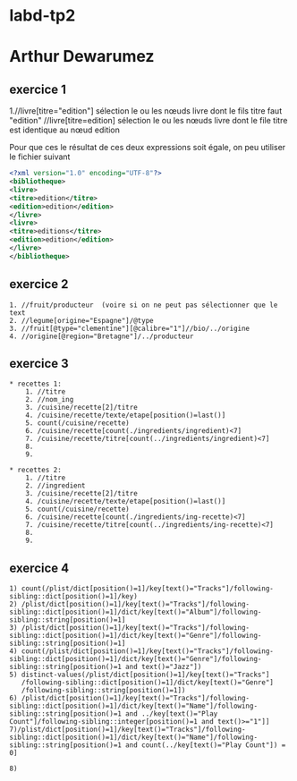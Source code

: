 labd-tp2
========

Arthur Dewarumez
================

exercice 1
----------
1.//livre[titre="edition"] sélection le ou les nœuds livre dont le fils
titre faut "edition"
//livre[titre=edition] sélection le ou les nœuds livre dont le file
titre est identique au nœud edition

Pour que ces le résultat de ces deux expressions soit égale, on peu utiliser le
fichier suivant

```xml
<?xml version="1.0" encoding="UTF-8"?>
<bibliotheque>
<livre>
<titre>edition</titre>
<edition>edition</edition>
</livre>
<livre>
<titre>editions</titre>
<edition>edition</edition>
</livre>
</bibliotheque>
```



exercice 2
----------
	1. //fruit/producteur  (voire si on ne peut pas sélectionner que le text
	2. //legume[origine="Espagne"]/@type
	3. //fruit[@type="clementine"][@calibre="1"]//bio/../origine
	4. //origine[@region="Bretagne"]/../producteur


exercice 3
----------

	* recettes 1:
		1. //titre
		2. //nom_ing
		3. /cuisine/recette[2]/titre
		4. /cuisine/recette/texte/etape[position()=last()]
		5. count(/cuisine/recette)
		6. /cuisine/recette[count(./ingredients/ingredient)<7]
		7. /cuisine/recette/titre[count(../ingredients/ingredient)<7]
		8.
		9.

	* recettes 2:
		1. //titre
		2. //ingredient
		3. /cuisine/recette[2]/titre
		4. /cuisine/recette/texte/etape[position()=last()]
		5. count(/cuisine/recette)
		6. /cuisine/recette[count(./ingredients/ing-recette)<7]
		7. /cuisine/recette/titre[count(../ingredients/ing-recette)<7]
		8.
		9.


exercice 4
----------
	1) count(/plist/dict[position()=1]/key[text()="Tracks"]/following-sibling::dict[position()=1]/key)
	2) /plist/dict[position()=1]/key[text()="Tracks"]/following-sibling::dict[position()=1]/dict/key[text()="Album"]/following-sibling::string[position()=1]
	3) /plist/dict[position()=1]/key[text()="Tracks"]/following-sibling::dict[position()=1]/dict/key[text()="Genre"]/following-sibling::string[position()=1]
	4) count(/plist/dict[position()=1]/key[text()="Tracks"]/following-sibling::dict[position()=1]/dict/key[text()="Genre"]/following-sibling::string[position()=1 and text()="Jazz"])
	5) distinct-values(/plist/dict[position()=1]/key[text()="Tracks"]
	   /following-sibling::dict[position()=1]/dict/key[text()="Genre"]
	   /following-sibling::string[position()=1])
	6) /plist/dict[position()=1]/key[text()="Tracks"]/following-sibling::dict[position()=1]/dict/key[text()="Name"]/following-sibling::string[position()=1 and ../key[text()="Play Count"]/following-sibling::integer[position()=1 and text()>="1"]]
	7)/plist/dict[position()=1]/key[text()="Tracks"]/following-sibling::dict[position()=1]/dict/key[text()="Name"]/following-sibling::string[position()=1 and count(../key[text()="Play Count"]) = 0]

	8)
